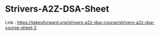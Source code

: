 # Strivers-A2Z-DSA-Sheet
Link : https://takeuforward.org/strivers-a2z-dsa-course/strivers-a2z-dsa-course-sheet-2
